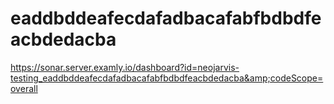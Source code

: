 # eaddbddeafecdafadbacafabfbdbdfeacbdedacba
https://sonar.server.examly.io/dashboard?id=neojarvis-testing_eaddbddeafecdafadbacafabfbdbdfeacbdedacba&amp;codeScope=overall
